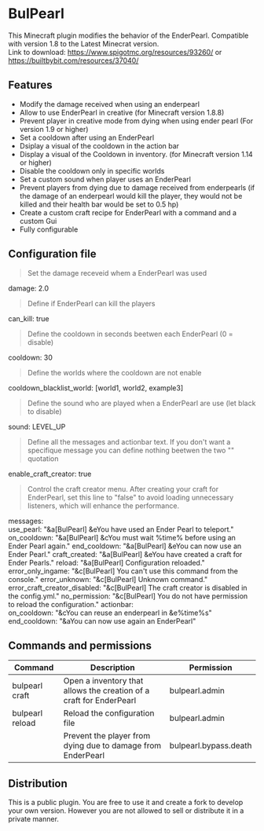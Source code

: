 # BulPearl

This Minecraft plugin modifies the behavior of the EnderPearl. Compatible with version 1.8 to the Latest Minecrat version.   
Link to download: https://www.spigotmc.org/resources/93260/ or https://builtbybit.com/resources/37040/

## Features

- Modify the damage received when using an enderpearl
- Allow to use EnderPearl in creative (for Minecraft version 1.8.8)
- Prevent player in creative mode from dying when using ender pearl (For version 1.9 or higher)
- Set a cooldown after using an EnderPearl
- Dsiplay a visual of the cooldown in the action bar
- Display a visual of the Cooldown in inventory. (for Minecraft version 1.14 or higher)
- Disable the cooldown only in specific  worlds
- Set a custom sound when player uses an EnderPearl
- Prevent players from dying due to damage received from enderpearls (if the damage of an enderpearl would kill the player, they would not be killed and their health bar would be set to 0.5 hp)
- Create a custom craft recipe for EnderPearl with a command and a custom Gui
- Fully configurable

## Configuration file

> Set the damage receveid whem a EnderPearl was used

damage: 2.0

> Define if EnderPearl can kill the players

can_kill: true

> Define the cooldown in seconds beetwen each EnderPearl (0 = disable)

cooldown: 30

>Define the worlds where the cooldown are not enable 

cooldown_blacklist_world: [world1, world2, example3]

> Define the sound who are played when a EnderPearl are use (let black to disable)

sound: LEVEL_UP

> Define all the messages and actionbar text. If you don't want a specifique message you can define nothing beetwen the two "" quotation

enable_craft_creator: true

> Control the craft creator menu. After creating your craft for EnderPearl, set this line to "false" to avoid loading unnecessary listeners,
> which will enhance the performance.

messages:   
  use_pearl: "&a[BulPearl] &eYou have used an Ender Pearl to teleport."
  on_cooldown: "&a[BulPearl] &cYou must wait %time% before using an Ender Pearl again."
  end_cooldown: "&a[BulPearl] &eYou can now use an Ender Pearl."
  craft_created: "&a[BulPearl] &eYou have created a craft for Ender Pearls."
  reload: "&a[BulPearl] Configuration reloaded."
  error_only_ingame: "&c[BulPearl] You can't use this command from the console."
  error_unknown: "&c[BulPearl] Unknown command."
  error_craft_creator_disabled: "&c[BulPearl] The craft creator is disabled in the config.yml."
  no_permission: "&c[BulPearl] You do not have permission to reload the configuration."
actionbar:   
  on_cooldown: "&cYou can reuse an enderpearl in &e%time%s"   
  end_cooldown: "&aYou can now use again an EnderPearl"   

## Commands and permissions

| Command        | Description                                                         | Permission |
|----------------|---------------------------------------------------------------------| ------|
| bulpearl craft | Open a inventory that allows the creation of a craft for EnderPearl | bulpearl.admin
| bulpearl reload | Reload the configuration file                                       | bulpearl.admin
|            | Prevent the player from dying due to damage from EnderPearl         | bulpearl.bypass.death

## Distribution

This is a public plugin. You are free to use it and create a fork to develop your own version. However you are not allowed to sell or distribute it in a private manner.